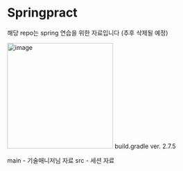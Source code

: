 # Springpract

해당 repo는 spring 연습을 위한 자료입니다
(추후 삭제될 예정) 

<img width="244" alt="image" src="https://user-images.githubusercontent.com/124007041/221676797-cd4620cf-beca-4460-87e8-cdf1db81a035.png">
build.gradle ver. 2.7.5

main - 기술매니저님 자료 
src - 세션 자료
